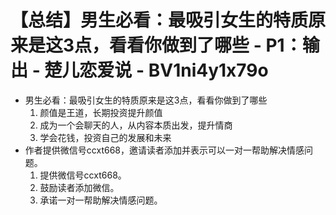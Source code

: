 # 【总结】男生必看：最吸引女生的特质原来是这3点，看看你做到了哪些 - P1：输出 - 楚儿恋爱说 - BV1ni4y1x79o

-   男生必看：最吸引女生的特质原来是这3点，看看你做到了哪些
    1.  颜值是王道，长期投资提升颜值
    2.  成为一个会聊天的人，从内容本质出发，提升情商
    3.  学会花钱，投资自己的发展和未来
-   作者提供微信号ccxt668，邀请读者添加并表示可以一对一帮助解决情感问题。
    1.  提供微信号ccxt668。
    2.  鼓励读者添加微信。
    3.  承诺一对一帮助解决情感问题。